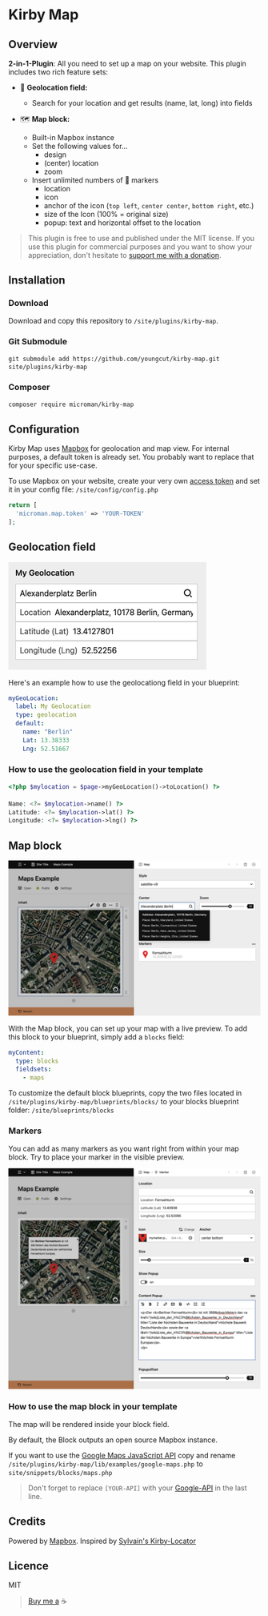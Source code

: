 # Kirby Map

## Overview

**2-in-1-Plugin**: All you need to set up a map on your website. This plugin includes two rich feature sets:

- 🔎 **Geolocation field:**
  - Search for your location and get results (name, lat, long) into fields

- 🗺 **Map block:**
  - Built-in Mapbox instance
  - Set the following values for…
    - design
    - (center) location
    - zoom
  - Insert unlimited numbers of 📍 markers
    - location
    - icon
    - anchor of the icon (`top left`, `center center`, `bottom right`, etc.)
    - size of the Icon (100% = original size)
    - popup: text and horizontal offset to the location

> This plugin is free to use and published under the MIT license. If you use this plugin for commercial purposes and you want to show your appreciation, don't hesitate to [support me with a donation](https://www.paypal.com/donate?hosted_button_id=LBCLZVHS4K2R6).

## Installation

### Download

Download and copy this repository to `/site/plugins/kirby-map`.

### Git Submodule

```
git submodule add https://github.com/youngcut/kirby-map.git site/plugins/kirby-map
```

### Composer

```
composer require microman/kirby-map
```

## Configuration

Kirby Map uses [Mapbox](https://www.mapbox.com/) for geolocation and map view. For internal purposes, a default token is already set. You probably want to replace that for your specific use-case.

To use Mapbox on your website, create your very own [access token](https://docs.mapbox.com/help/getting-started/access-tokens) and set it in your config file: `/site/config/config.php`

```php
return [
  'microman.map.token' => 'YOUR-TOKEN'
];
```

## Geolocation field

![Geolocation field](./.github/screenshot-geolocation.png)

Here's an example how to use the geolocationg field in your blueprint:

```yaml
myGeoLocation:
  label: My Geolocation
  type: geolocation
  default:
    name: "Berlin"
    Lat: 13.38333
    Lng: 52.51667
```

### How to use the geolocation field in your template

```php
<?php $mylocation = $page->myGeoLocation()->toLocation() ?>

Name: <?= $mylocation->name() ?>
Latitude: <?= $mylocation->lat() ?>
Longitude: <?= $mylocation->lng() ?>
```

## Map block

![Map block](./.github/screenshot-maps.png)

With the Map block, you can set up your map with a live preview. To add this block to your blueprint, simply add a `blocks` field:

```yaml
myContent:
  type: blocks
  fieldsets:
    - maps
```

To customize the default block blueprints, copy the two files located in `/site/plugins/kirby-map/blueprints/blocks/` to your blocks blueprint folder: `/site/blueprints/blocks`

### Markers

You can add as many markers as you want right from within your map block. Try to place your marker in the visible preview.

![Map block marker](./.github/screenshot-marker.png)

### How to use the map block in your template

The map will be rendered inside your block field.

By default, the Block outputs an open source Mapbox instance.

If you want to use the [Google Maps JavaScript API](https://developers.google.com/maps/documentation/javascript/overview) copy and rename `/site/plugins/kirby-map/lib/examples/google-maps.php` to `site/snippets/blocks/maps.php`

> Don't forget to replace `[YOUR-API]` with your [Google-API](https://developers.google.com/maps/documentation/javascript/get-api-key) in the last line.

## Credits

Powered by [Mapbox](https://www.mapbox.com/). Inspired by [Sylvain's Kirby-Locator](https://github.com/sylvainjule/kirby-locator)

## Licence

MIT

> [Buy me a](https://www.paypal.com/donate?hosted_button_id=LBCLZVHS4K2R6) ☕️
